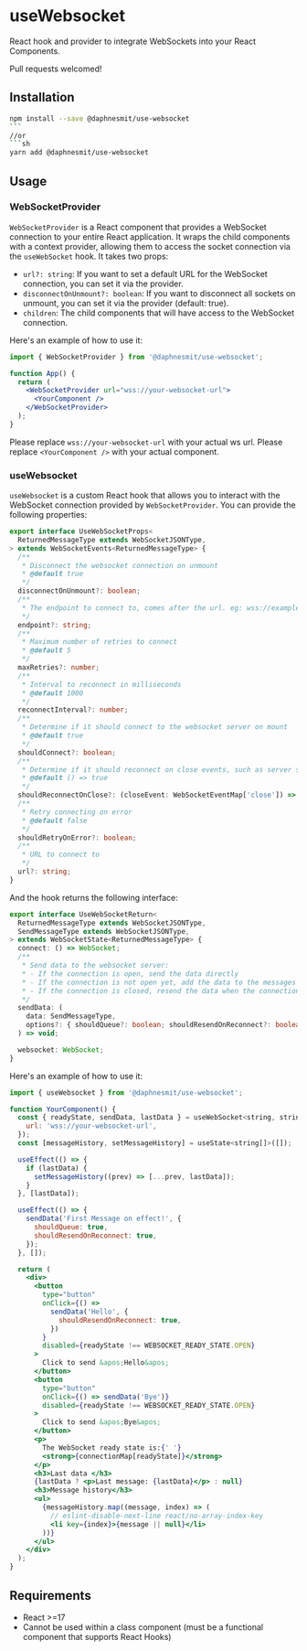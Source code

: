 # useWebsocket

React hook and provider to integrate WebSockets into your React Components.

Pull requests welcomed!

## Installation

````sh
npm install --save @daphnesmit/use-websocket
```
//or
```sh
yarn add @daphnesmit/use-websocket
````

## Usage

### WebSocketProvider

`WebSocketProvider` is a React component that provides a WebSocket connection to your entire React application.
It wraps the child components with a context provider, allowing them to access the socket connection via the `useWebSocket` hook.
It takes two props:

- `url?: string`: If you want to set a default URL for the WebSocket connection, you can set it via the provider.
- `disconnectOnUnmount?: boolean`: If you want to disconnect all sockets on unmount, you can set it via the provider (default: true).
- `children`: The child components that will have access to the WebSocket connection.

Here's an example of how to use it:

```jsx
import { WebSocketProvider } from '@daphnesmit/use-websocket';

function App() {
  return (
    <WebSocketProvider url="wss://your-websocket-url">
      <YourComponent />
    </WebSocketProvider>
  );
}
```

Please replace `wss://your-websocket-url` with your actual ws url.
Please replace `<YourComponent />` with your actual component.

### useWebsocket

`useWebsocket` is a custom React hook that allows you to interact with the WebSocket connection provided by `WebSocketProvider`.
You can provide the following properties:

```ts
export interface UseWebSocketProps<
  ReturnedMessageType extends WebSocketJSONType,
> extends WebSocketEvents<ReturnedMessageType> {
  /**
   * Disconnect the websocket connection on unmount
   * @default true
   */
  disconnectOnUnmount?: boolean;
  /**
   * The endpoint to connect to, comes after the url. eg: wss://example.com/endpoint
   */
  endpoint?: string;
  /**
   * Maximum number of retries to connect
   * @default 5
   */
  maxRetries?: number;
  /**
   * Interval to reconnect in milliseconds
   * @default 1000
   */
  reconnectInterval?: number;
  /**
   * Determine if it should connect to the websocket server on mount
   * @default true
   */
  shouldConnect?: boolean;
  /**
   * Determine if it should reconnect on close events, such as server shutting down
   * @default () => true
   */
  shouldReconnectOnClose?: (closeEvent: WebSocketEventMap['close']) => boolean;
  /**
   * Retry connecting on error
   * @default false
   */
  shouldRetryOnError?: boolean;
  /**
   * URL to connect to
   */
  url?: string;
}
```

And the hook returns the following interface:

```ts
export interface UseWebSocketReturn<
  ReturnedMessageType extends WebSocketJSONType,
  SendMessageType extends WebSocketJSONType,
> extends WebSocketState<ReturnedMessageType> {
  connect: () => WebSocket;
  /**
   * Send data to the websocket server:
   * - If the connection is open, send the data directly
   * - If the connection is not open yet, add the data to the messages queue when shouldQueue is true and send the data when the connection is opened.
   * - If the connection is closed, resend the data when the connection is reopened when shouldResendOnReconnect is true
   */
  sendData: (
    data: SendMessageType,
    options?: { shouldQueue?: boolean; shouldResendOnReconnect?: boolean }
  ) => void;

  websocket: WebSocket;
}
```

Here's an example of how to use it:

```jsx
import { useWebsocket } from '@daphnesmit/use-websocket';

function YourComponent() {
  const { readyState, sendData, lastData } = useWebSocket<string, string>({
    url: 'wss://your-websocket-url',
  });
  const [messageHistory, setMessageHistory] = useState<string[]>([]);

  useEffect(() => {
    if (lastData) {
      setMessageHistory((prev) => [...prev, lastData]);
    }
  }, [lastData]);

  useEffect(() => {
    sendData('First Message on effect!', {
      shouldQueue: true,
      shouldResendOnReconnect: true,
    });
  }, []);

  return (
    <div>
      <button
        type="button"
        onClick={() =>
          sendData('Hello', {
            shouldResendOnReconnect: true,
          })
        }
        disabled={readyState !== WEBSOCKET_READY_STATE.OPEN}
      >
        Click to send &apos;Hello&apos;
      </button>
      <button
        type="button"
        onClick={() => sendData('Bye')}
        disabled={readyState !== WEBSOCKET_READY_STATE.OPEN}
      >
        Click to send &apos;Bye&apos;
      </button>
      <p>
        The WebSocket ready state is:{' '}
        <strong>{connectionMap[readyState]}</strong>
      </p>
      <h3>Last data </h3>
      {lastData ? <p>Last message: {lastData}</p> : null}
      <h3>Message history</h3>
      <ul>
        {messageHistory.map((message, index) => (
          // eslint-disable-next-line react/no-array-index-key
          <li key={index}>{message || null}</li>
        ))}
      </ul>
    </div>
  );
}
```

## Requirements

- React >=17
- Cannot be used within a class component (must be a functional component that supports React Hooks)
